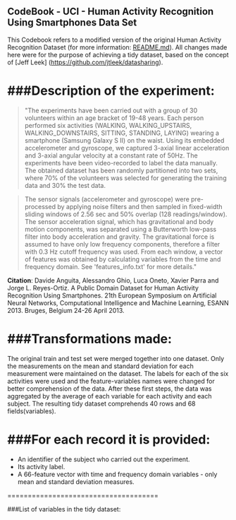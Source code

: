 ## CodeBook - UCI - Human Activity Recognition Using Smartphones Data Set

This Codebook refers to a modified version of the original Human Activity Recognition Dataset (for more information: [README.md](https://github.com/brunobduarte/Getting-and-Cleaning-Data/blob/master/README.md)).
All changes made here were for the purpose of achieving a tidy dataset, based on the concept of [Jeff Leek] (https://github.com/jtleek/datasharing).

###Description of the experiment:
====================================
> "The experiments have been carried out with a group of 30 volunteers within an age bracket of 19-48 years. Each person performed six activities (WALKING, WALKING_UPSTAIRS, WALKING_DOWNSTAIRS, SITTING, STANDING, LAYING) wearing a smartphone (Samsung Galaxy S II) on the waist. Using its embedded accelerometer and gyroscope, we captured 3-axial linear acceleration and 3-axial angular velocity at a constant rate of 50Hz. The experiments have been video-recorded to label the data manually. The obtained dataset has been randomly partitioned into two sets, where 70% of the volunteers was selected for generating the training data and 30% the test data. 

> The sensor signals (accelerometer and gyroscope) were pre-processed by applying noise filters and then sampled in fixed-width sliding windows of 2.56 sec and 50% overlap (128 readings/window). The sensor acceleration signal, which has gravitational and body motion components, was separated using a Butterworth low-pass filter into body acceleration and gravity. The gravitational force is assumed to have only low frequency components, therefore a filter with 0.3 Hz cutoff frequency was used. From each window, a vector of features was obtained by calculating variables from the time and frequency domain. See 'features_info.txt' for more details." 

__Citation__: Davide Anguita, Alessandro Ghio, Luca Oneto, Xavier Parra and Jorge L. Reyes-Ortiz. A Public Domain Dataset for Human Activity Recognition Using Smartphones. 21th European Symposium on Artificial Neural Networks, Computational Intelligence and Machine Learning, ESANN 2013. Bruges, Belgium 24-26 April 2013.

###Transformations made:
===================================
The original train and test set were merged together into one dataset. Only the measurements on the mean and standard deviation for each measurement were maintained on the dataset. The labels for each of the six activities were used and the feature-variables names were changed for better comprehension of the data.
After these first steps, the data was aggregated by the average of each variable for each activity and each subject.
The resulting tidy dataset comprehends 40 rows and 68 fields(variables).

###For each record it is provided:
======================================
- An identifier of the subject who carried out the experiment.
- Its activity label. 
- A 66-feature vector with time and frequency domain variables - only mean and standard deviation measures.

=====================================
 
###List of variables in the tidy dataset:




